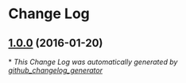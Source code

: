 # Change Log

## [1.0.0](https://github.com/gordonbanderson/Slider/tree/1.0.0) (2016-01-20)


\* *This Change Log was automatically generated by [github_changelog_generator](https://github.com/skywinder/Github-Changelog-Generator)*